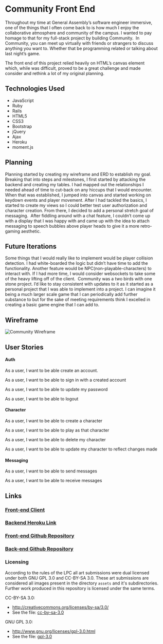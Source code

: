 # Community Front End
Throughout my time at General Assembly’s software engineer immersive, one of the things that I often come back to is how much I enjoy the collaborative atmosphere and community of the campus. I wanted to pay homage to that for my full-stack project by building Community.  In Community, you can meet up virtually with friends or strangers to discuss anything you want to. Whether that be programming related or talking about last night’s game.

The front end of this project relied heavily on HTML’s canvas element which, while was difficult, proved to be a great challenge and made consider and rethink a lot of my original planning.

## Technologies Used

* JavaScript
* Ruby
* Rails
* HTML5
* CSS3
* Bootstrap
* jQuery
* Ajax
* Heroku
* moment.js

## Planning  

Planning started by creating my wireframe and ERD to establish my goal. Breaking that into steps and milestones, I first started by attacking the backend and creating my tables. I had mapped out the relationships I needed ahead of time to cut-back on any hiccups that I would encounter.  When that was established, I jumped into canvas and started working on keydown events and player movement. After I had tackled the basics, I started to create my views so I could better test user authorization and character creation. From there, I decided to add a personal stretch goal of messaging.  After fiddling around with a chat feature, I couldn’t come up with a display that I was happy with and came up with the idea to attach messaging to speech bubbles above player heads to give it a more retro-gaming aesthetic.


## Future Iterations

Some things that I would really like to implement would be player collision detection. I had white-boarded the logic but didn’t have time to add the functionality. Another feature would be NPC(non-playable-characters) to interact with. If I had more time, I would consider websockets to take some of the heavy lifting off of the client.  Community was a two birds with one stone project. I’d like to stay consistent with updates to it as it started as a personal project that I was able to implement into a project. I can imagine it being a much larger scale game that I can periodically add further substance to but for the sake of meeting requirements think I excelled in creating a basic game engine that I can add to.  

## Wireframe

![Community Wireframe](https://i.imgur.com/nhVYqll.png)

## User Stories

#### Auth

As a user, I want to be able create an account.

As a user, I want to be able to sign in with a created account

As a user, I want to be able to update my password

As a user, I want to be able to logout

#### Character

As a user, I want to be able to create a character

As a user, I want to be able to play as that character

As a user, I want to be able to delete my character

As a user, I want to be able to update my character to reflect changes made

#### Messaging

As a user, I want to be able to send messages

As a user, I want to be able to receive messages

## Links

### [Front-end Client](https://mmarsden89.github.io/community-game/)

### [Backend Heroku Link](https://polar-forest-19026.herokuapp.com/)

### [Front-end Github Repository](https://github.com/mmarsden89/community-game)

### [Back-end Github Repository](https://github.com/mmarsden89/community-game-api)

### Licensing

According to the rules of the LPC all art submissions were dual licensed under both GNU GPL 3.0 and CC-BY-SA 3.0. These art submissions are considered all images present in the directory `assets` and it's subdirectories. Further work produced in this repository is licensed under the same terms.

CC-BY-SA 3.0:
 - http://creativecommons.org/licenses/by-sa/3.0/
 - See the file: [cc-by-sa-3.0](cc-by-sa-3_0.txt)

GNU GPL 3.0:
 - http://www.gnu.org/licenses/gpl-3.0.html
 - See the file: [gpl-3.0](gpl-3_0.txt)
